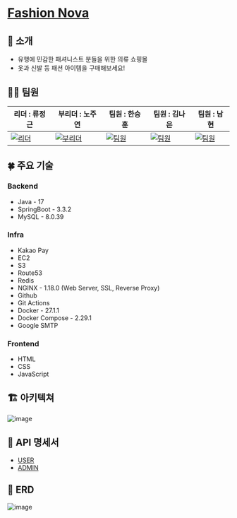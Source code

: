# [Fashion Nova](https://super-nova.store)

## 👋 소개
- 유행에 민감한 패셔니스트 분들을 위한 의류 쇼핑몰
- 옷과 신발 등 패션 아이템을 구매해보세요!

## 👩‍💻 팀원
| 리더 : 류정근 | 부리더 : 노주연 | 팀원 : 한승훈 | 팀원 : 김나은 | 팀원 : 남현 |
|--------------------------------------------|--------------------------------------------|---------------------------------------------|--------------------------------------------|-------------------------------------------|
| [![리더](https://ca.slack-edge.com/T06B9PCLY1E-U06JPJSNU3V-f6586eb74a91-512)](https://github.com/Ryujeonggeun) | [![부리더](https://ca.slack-edge.com/T06B9PCLY1E-U06JJ54R58E-gecdaece848b-512)](https://github.com/secondJW) | [![팀원](https://ca.slack-edge.com/T06B9PCLY1E-U06TQHCJNF7-7d365c002ce9-512)](https://github.com/harvey11010) | [![팀원](https://ca.slack-edge.com/T06B9PCLY1E-U06JPQVAGVB-b1fa06f2b32f-512)](https://github.com/ne103) | [![팀원](https://ca.slack-edge.com/T06B9PCLY1E-U06NX2VSXLL-e14cbbf1a3bd-512)](https://github.com/equis3351) |

## 🍀 주요 기술
### Backend

- Java - 17
- SpringBoot - 3.3.2
- MySQL - 8.0.39

### Infra

- Kakao Pay
- EC2
- S3
- Route53
- Redis
- NGINX - 1.18.0 (Web Server, SSL, Reverse Proxy)
- Github
- Git Actions
- Docker - 27.1.1
- Docker Compose - 2.29.1
- Google SMTP

### Frontend

- HTML
- CSS
- JavaScript

## 🏗 아키텍쳐
![image](https://github.com/user-attachments/assets/04e73410-2519-4911-9644-b5f9000f8eb8)



## 📖 API 명세서
- [USER](https://cooked-carpenter-cc3.notion.site/8914a000a80f4205bee3f251e3e5bc94?v=ca7e9c8b56cf4869a2a4b4da014766cb&pvs=4)<br>
- [ADMIN](https://cooked-carpenter-cc3.notion.site/770bc9adad3e40d5ba263ff0e1fa7979?v=33b69a0b20274d98905b49ecea3efaf3&pvs=4)

## 📝 ERD
![image](https://github.com/user-attachments/assets/300c9d02-45e8-4fcb-8db6-3e0185cfc94f)
